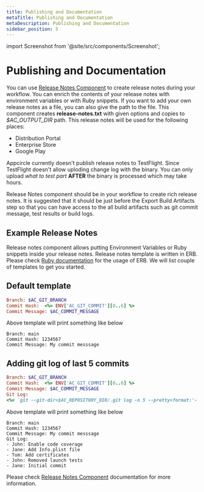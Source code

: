 ```yaml
---
title: Publishing and Documentation
metaTitle: Publishing and Documentation
metaDescription: Publishing and Documentation
sidebar_position: 5
---
```


import Screenshot from '@site/src/components/Screenshot';

# Publishing and Documentation

You can use [Release Notes Component](https://github.com/appcircleio/appcircle-release-notes-component/) to create release notes during your workflow. You can enrich the contents of your release notes with environment variables or with Ruby snippets. If you want to add your own release notes as a file, you can also give the path to the file. This component creates **release-notes.txt** with given options and copies to _$AC_OUTPUT_DIR_ path. This release notes will be used for the following places:

- Distribution Portal
- Enterprise Store
- Google Play

Appcircle currently doesn't publish release notes to TestFlight. Since TestFlight doesn't allow uploding change log with the binary. You can only upload _what to test part_ **AFTER** the binary is processed which may take hours.

Release Notes component should be in your workflow to create rich release notes. It is suggested that it should be just before the Export Build Artifacts step so that you can have access to the all build artifacts such as git commit message, test results or build logs.

<Screenshot url='https://cdn.appcircle.io/docs/assets/workflow-publish-release-notes-edit.png' />

## Example Release Notes

Release notes component allows putting Environment Variables or Ruby snippets inside your release notes. Release notes template is written in ERB. Please check [Ruby documentation](https://docs.ruby-lang.org/en/2.7.0/ERB.html) for the usage of ERB. We will list couple of templates to get you started.

## Default template

```ruby
Branch: $AC_GIT_BRANCH
Commit Hash:  <%= ENV['AC_GIT_COMMIT'][0..6] %>
Commit Message: $AC_COMMIT_MESSAGE
```

Above template will print something like below

```
Branch: main
Commit Hash: 1234567
Commit Message: My commit messsage
```

## Adding git log of last 5 commits

```ruby
Branch: $AC_GIT_BRANCH
Commit Hash:  <%= ENV['AC_GIT_COMMIT'][0..6] %>
Commit Message: $AC_COMMIT_MESSAGE
Git Log:
<%= `git --git-dir=$AC_REPOSITORY_DIR/.git log -n 5 --pretty=format:'- %an: %s'` %>
```

Above template will print something like below

```
Branch: main
Commit Hash: 1234567
Commit Message: My commit messsage
Git Log:
- John: Enable code coverage
- Jane: Add Info.plist file
- Tom: Add certificates
- John: Removed launch tests
- Jane: Initial commit
```

Please check [Release Notes Component](https://github.com/appcircleio/appcircle-release-notes-component/) documentation for more information.
